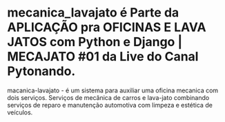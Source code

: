 # mecanica_lavajato é Parte da APLICAÇÃO pra OFICINAS E LAVA JATOS com Python e Django | MECAJATO #01 da Live do Canal Pytonando.
macanica-lavajato - é um sistema para auxiliar uma oficina mecanica com dois serviços. Serviços de mecânica de carros e lava-jato combinando serviços de reparo e manutenção automotiva com limpeza e estética de veículos.
